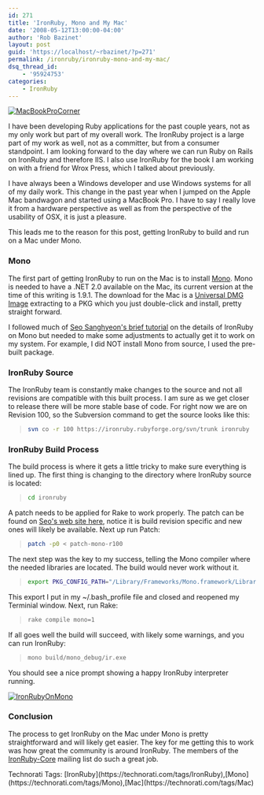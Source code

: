 ```yaml
---
id: 271
title: 'IronRuby, Mono and My Mac'
date: '2008-05-12T13:00:00-04:00'
author: 'Rob Bazinet'
layout: post
guid: 'https://localhost/~rbazinet/?p=271'
permalink: /ironruby/ironruby-mono-and-my-mac/
dsq_thread_id:
    - '95924753'
categories:
    - IronRuby
---
```


[![MacBookProCorner](https://www.accidentaltechnologist.com/files/media/image/WindowsLiveWriter/IronRubyMonoandMyMac_A54D/MacBookProCorner_thumb.jpg)](https://www.accidentaltechnologist.com/files/media/image/WindowsLiveWriter/IronRubyMonoandMyMac_A54D/MacBookProCorner_2.jpg)

I have been developing Ruby applications for the past couple years, not as my only work but part of my overall work. The IronRuby project is a large part of my work as well, not as a committer, but from a consumer standpoint. I am looking forward to the day where we can run Ruby on Rails on IronRuby and therefore IIS. I also use IronRuby for the book I am working on with a friend for Wrox Press, which I talked about previously.

I have always been a Windows developer and use Windows systems for all of my daily work. This change in the past year when I jumped on the Apple Mac bandwagon and started using a MacBook Pro. I have to say I really love it from a hardware perspective as well as from the perspective of the usability of OSX, it is just a pleasure.

This leads me to the reason for this post, getting IronRuby to build and run on a Mac under Mono.

### Mono

The first part of getting IronRuby to run on the Mac is to install [Mono](https://www.mono-project.com/Main_Page). Mono is needed to have a .NET 2.0 available on the Mac, its current version at the time of this writing is 1.9.1. The download for the Mac is a [Universal DMG Image](https://ftp.novell.com/pub/mono/archive/1.9.1/macos-10-universal/3/MonoFramework-1.9.1_3.macos10.novell.universal.dmg) extracting to a PKG which you just double-click and install, pretty straight forward.

I followed much of [Seo Sanghyeon's brief tutorial](https://sparcs.kaist.ac.kr/%7Etinuviel/download/IronRuby/HOWTO) on the details of IronRuby on Mono but needed to make some adjustments to actually get it to work on my system. For example, I did NOT install Mono from source, I used the pre-built package.

### IronRuby Source

The IronRuby team is constantly make changes to the source and not all revisions are compatible with this built process. I am sure as we get closer to release there will be more stable base of code. For right now we are on Revision 100, so the Subversion command to get the source looks like this:

> ```bash
> svn co -r 100 https://ironruby.rubyforge.org/svn/trunk ironruby
> ```

### IronRuby Build Process

The build process is where it gets a little tricky to make sure everything is lined up. The first thing is changing to the directory where IronRuby source is located:

> ```bash
> cd ironruby
> ```

A patch needs to be applied for Rake to work properly. The patch can be found on [Seo's web site here](https://sparcs.kaist.ac.kr/~tinuviel/download/IronRuby/patch-mono-r100), notice it is build revision specific and new ones will likely be available. Next up run Patch:

> ```bash
> patch -p0 < patch-mono-r100
> ```

The next step was the key to my success, telling the Mono compiler where the needed libraries are located. The build would never work without it.

> ```bash
> export PKG_CONFIG_PATH="/Library/Frameworks/Mono.framework/Libraries/pkgconfig/"
> ```

This export I put in my ~/.bash\_profile file and closed and reopened my Terminial window. Next, run Rake:

> ```bash
> rake compile mono=1
> ```

If all goes well the build will succeed, with likely some warnings, and you can run IronRuby:

> ```bash
> mono build/mono_debug/ir.exe
> ```

You should see a nice prompt showing a happy IronRuby interpreter running.

[![IronRubyOnMono](https://www.accidentaltechnologist.com/files/media/image/WindowsLiveWriter/IronRubyMonoandMyMac_A54D/IronRubyOnMono_thumb.jpg)](https://www.accidentaltechnologist.com/files/media/image/WindowsLiveWriter/IronRubyMonoandMyMac_A54D/IronRubyOnMono_2.jpg)

### Conclusion

The process to get IronRuby on the Mac under Mono is pretty straightforward and will likely get easier. The key for me getting this to work was how great the community is around IronRuby. The members of the [IronRuby-Core](https://rubyforge.org/mailman/listinfo/ironruby-core) mailing list do such a great job.

<div class="wlWriterSmartContent" id="scid:0767317B-992E-4b12-91E0-4F059A8CECA8:d36badb7-8437-404a-b732-6d70b102184c" style="margin: 0px; padding: 0px; display: inline;">Technorati Tags: [IronRuby](https://technorati.com/tags/IronRuby),[Mono](https://technorati.com/tags/Mono),[Mac](https://technorati.com/tags/Mac)</div>